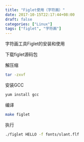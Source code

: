 ```yaml
---
title: "Figlet使用（字符画）"
date: 2017-10-15T22:17:44+08:00
draft: false
categories: ["Linux"]
tags: ["figlet", "字符画"]
---
```


字符画工具Figlet的安装和使用
<!--more-->

下载figlet源码包

解压缩

``` sh
tar -zxvf 
```

安装GCC

``` sh
yum install gcc
```

编译

``` sh
make figlet
```

执行

``` sh
./figlet HELLO -f fonts/slant.flf
```